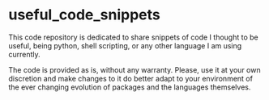 # useful_code_snippets

This code repository is dedicated to share snippets of code I thought to be useful, being python, shell scripting, or any other language I am using currently.

The code is provided as is, without any warranty. Please, use it at your own discretion and make changes to it do better adapt to your environment of the ever changing evolution of packages and the languages themselves.
